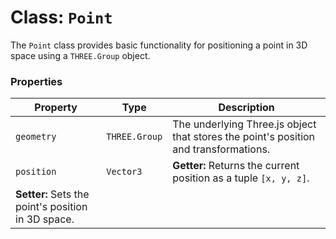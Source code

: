 # Class: `Point`

The `Point` class provides basic functionality for positioning a point in 3D
space using a `THREE.Group` object.

### Properties

| Property     | Type             | Description                                                                 |
|--------------|------------------|-----------------------------------------------------------------------------|
| `geometry`   | `THREE.Group`    | The underlying Three.js object that stores the point's position and transformations. |
| `position`   | `Vector3`        | **Getter:** Returns the current position as a tuple `[x, y, z]`.  
 **Setter:** Sets the point's position in 3D space. |

